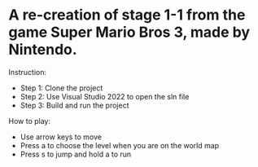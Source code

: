 # A re-creation of stage 1-1 from the game Super Mario Bros 3, made by Nintendo.

Instruction:
- Step 1: Clone the project
- Step 2: Use Visual Studio 2022 to open the sln file
- Step 3: Build and run the project

How to play:
- Use arrow keys to move
- Press a to choose the level when you are on the world map
- Press s to jump and hold a to run
